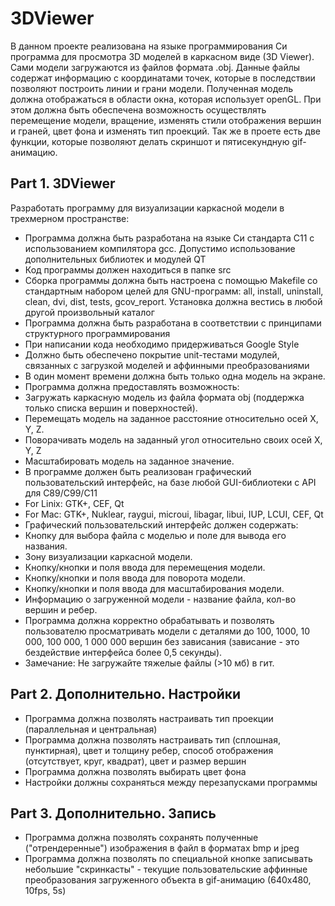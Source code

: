 # 3DViewer


В данном проекте реализована на языке программирования Си программа для просмотра 3D моделей в каркасном виде (3D Viewer). Сами модели загружаются из файлов формата .obj. Данные файлы содержат информацию с координатами точек, которые в последствии позволяют построить линии и грани модели. Полученная модель должна отображаться в области окна, которая использует openGL. При этом должна быть обеспечена возможность осуществлять перемещение модели, вращение, изменять стили отображения вершин и граней, цвет фона и изменять тип проекций. Так же в проете есть две функции, которые позволяют делать скриншот и пятисекундную gif-анимацию.


## Part 1. 3DViewer
Разработать программу для визуализации каркасной модели в трехмерном пространстве:

- Программа должна быть разработана на языке Си стандарта C11 с использованием компилятора gcc. Допустимо использование дополнительных библиотек и модулей QT
- Код программы должен находиться в папке src
- Сборка программы должна быть настроена с помощью Makefile со стандартным набором целей для GNU-программ: all, install, uninstall, clean, dvi, dist, tests, gcov_report. Установка должна вестись в любой другой произвольный каталог
- Программа должна быть разработана в соответствии с принципами структурного программирования
- При написании кода необходимо придерживаться Google Style
- Должно быть обеспечено покрытие unit-тестами модулей, связанных с загрузкой моделей и аффинными преобразованиями
- В один момент времени должна быть только одна модель на экране.
- Программа должна предоставлять возможность:
- Загружать каркасную модель из файла формата obj (поддержка только списка вершин и поверхностей).
- Перемещать модель на заданное расстояние относительно осей X, Y, Z.
- Поворачивать модель на заданный угол относительно своих осей X, Y, Z
- Масштабировать модель на заданное значение.
- В программе должен быть реализован графический пользовательский интерфейс, на базе любой GUI-библиотеки с API для C89/C99/C11
- For Linix: GTK+, CEF, Qt
- For Mac: GTK+, Nuklear, raygui, microui, libagar, libui, IUP, LCUI, CEF, Qt
- Графический пользовательский интерфейс должен содержать:
- Кнопку для выбора файла с моделью и поле для вывода его названия.
- Зону визуализации каркасной модели.
- Кнопку/кнопки и поля ввода для перемещения модели.
- Кнопку/кнопки и поля ввода для поворота модели.
- Кнопку/кнопки и поля ввода для масштабирования модели.
- Информацию о загруженной модели - название файла, кол-во вершин и ребер.
- Программа должна корректно обрабатывать и позволять пользователю просматривать модели с деталями до 100, 1000, 10 000, 100 000, 1 000 000 вершин без зависания (зависание - это бездействие интерфейса более 0,5 секунды).
- Замечание: Не загружайте тяжелые файлы (>10 мб) в гит.

## Part 2. Дополнительно. Настройки
- Программа должна позволять настраивать тип проекции (параллельная и центральная)
- Программа должна позволять настраивать тип (сплошная, пунктирная), цвет и толщину ребер, способ отображения (отсутствует, круг, квадрат), цвет и размер вершин
- Программа должна позволять выбирать цвет фона
- Настройки должны сохраняться между перезапусками программы

## Part 3. Дополнительно. Запись
- Программа должна позволять сохранять полученные ("отрендеренные") изображения в файл в форматах bmp и jpeg
- Программа должна позволять по специальной кнопке записывать небольшие "скринкасты" - текущие пользовательские аффинные преобразования загруженного объекта в gif-анимацию (640x480, 10fps, 5s)
